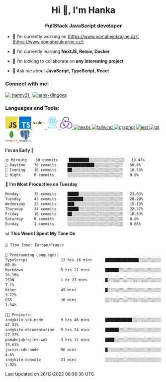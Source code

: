 <h1 align="center">Hi 👋, I'm Hanka</h1>
<h3 align="center">FullStack JavaScript developer</h3>

- 🔭 I’m currently working on [https://www.pomahejukrajine.cz/](https://www.pomahejukrajine.cz/)

- 🌱 I’m currently learning **NextJS, Remix, Docker**

- 👯 I’m looking to collaborate on **any interesting project**

- 💬 Ask me about **JavaScript, TypeScript, React**

<h3 align="left">Connect with me:</h3>
<p align="left">
<a href="https://twitter.com/_hanny21_" target="blank"><img align="center" src="https://raw.githubusercontent.com/rahuldkjain/github-profile-readme-generator/master/src/images/icons/Social/twitter.svg" alt="_hanny21_" height="30" width="40" /></a>
<a href="https://linkedin.com/in/hana-klingova" target="blank"><img align="center" src="https://raw.githubusercontent.com/rahuldkjain/github-profile-readme-generator/master/src/images/icons/Social/linked-in-alt.svg" alt="hana-klingova" height="30" width="40" /></a>
</p>

<h3 align="left">Languages and Tools:</h3>
<p align="left"> 
<a href="https://developer.mozilla.org/en-US/docs/Web/JavaScript" target="_blank" rel="noreferrer"> <img src="https://raw.githubusercontent.com/devicons/devicon/master/icons/javascript/javascript-original.svg" alt="javascript" width="40" height="40"/> </a> 
<a href="https://www.typescriptlang.org/" target="_blank" rel="noreferrer"> <img src="https://raw.githubusercontent.com/devicons/devicon/master/icons/typescript/typescript-original.svg" alt="typescript" width="40" height="40"/> </a> 
<a href="https://nodejsorg" target="_blank" rel="noreferrer"> <img src="https://raw.githubusercontent.com/devicons/devicon/master/icons/nodejs/nodejs-original-wordmark.svg" alt="nodejs" width="40" height="40"/> </a> 
<a href="https://reactjs.org/" target="_blank" rel="noreferrer"> <img src="https://raw.githubusercontent.com/devicons/devicon/master/icons/react/react-original-wordmark.svg" alt="react" width="40" height="40"/> </a> 
<a href="https://redux.js.org" target="_blank" rel="noreferrer"> <img src="https://raw.githubusercontent.com/devicons/devicon/master/icons/redux/redux-original.svg" alt="redux" width="40" height="40"/> </a> 
<a href="https://nextjs.org/" target="_blank" rel="noreferrer"> <img src="https://cdn.worldvectorlogo.com/logos/nextjs-2.svg" alt="nextjs" width="40" height="40"/> </a> 
<a href="https://tailwindcss.com/" target="_blank" rel="noreferrer"> <img src="https://www.vectorlogo.zone/logos/tailwindcss/tailwindcss-icon.svg" alt="tailwind" width="40" height="40"/> </a> 
<a href="https://graphql.org" target="_blank" rel="noreferrer"> <img src="https://www.vectorlogo.zone/logos/graphql/graphql-icon.svg" alt="graphql" width="40" height="40"/> </a> 
<a href="https://jestjs.io" target="_blank" rel="noreferrer"> <img src="https://www.vectorlogo.zone/logos/jestjsio/jestjsio-icon.svg" alt="jest" width="40" height="40"/> </a> 
<a href="https://git-scm.com/" target="_blank" rel="noreferrer"> <img src="https://www.vectorlogo.zone/logos/git-scm/git-scm-icon.svg" alt="git" width="40" height="40"/> </a> 
<a href="https://www.mongodb.com/" target="_blank" rel="noreferrer"> <img src="https://raw.githubusercontent.com/devicons/devicon/master/icons/mongodb/mongodb-original-wordmark.svg" alt="mongodb" width="40" height="40"/> </a>  
<a href="https://www.postgresql.org" target="_blank" rel="noreferrer"> <img src="https://raw.githubusercontent.com/devicons/devicon/master/icons/postgresql/postgresql-original-wordmark.svg" alt="postgresql" width="40" height="40"/> </a> 
</p>

<!--START_SECTION:waka-->
**I'm an Early 🐤** 

```text
🌞 Morning    60 commits     █████████░░░░░░░░░░░░░░░░   39.47% 
🌆 Daytime    76 commits     ████████████░░░░░░░░░░░░░   50.0% 
🌃 Evening    16 commits     ██░░░░░░░░░░░░░░░░░░░░░░░   10.53% 
🌙 Night      0 commits      ░░░░░░░░░░░░░░░░░░░░░░░░░   0.0%

```
📅 **I'm Most Productive on Tuesday** 

```text
Monday       35 commits     █████░░░░░░░░░░░░░░░░░░░░   23.03% 
Tuesday      43 commits     ███████░░░░░░░░░░░░░░░░░░   28.29% 
Wednesday    23 commits     ███░░░░░░░░░░░░░░░░░░░░░░   15.13% 
Thursday     34 commits     █████░░░░░░░░░░░░░░░░░░░░   22.37% 
Friday       16 commits     ██░░░░░░░░░░░░░░░░░░░░░░░   10.53% 
Saturday     0 commits      ░░░░░░░░░░░░░░░░░░░░░░░░░   0.0% 
Sunday       1 commits      ░░░░░░░░░░░░░░░░░░░░░░░░░   0.66%

```


📊 **This Week I Spent My Time On** 

```text
⌚︎ Time Zone: Europe/Prague

💬 Programming Languages: 
TypeScript               12 hrs 26 mins      ███████████████░░░░░░░░░░   60.8% 
Markdown                 5 hrs 21 mins       ██████░░░░░░░░░░░░░░░░░░░   26.16% 
JSON                     1 hr 27 mins        █░░░░░░░░░░░░░░░░░░░░░░░░   7.1% 
Other                    45 mins             █░░░░░░░░░░░░░░░░░░░░░░░░   3.72% 
CSS                      16 mins             ░░░░░░░░░░░░░░░░░░░░░░░░░   1.34%

🐱‍💻 Projects: 
indykite-sdk-node        9 hrs 46 mins       ████████████░░░░░░░░░░░░░   47.81% 
indykite-documentation   5 hrs 34 mins       ██████░░░░░░░░░░░░░░░░░░░   27.27% 
pomahejukrajine-web      3 hrs 11 mins       ████░░░░░░░░░░░░░░░░░░░░░   15.61% 
jarvis-sdk-node          56 mins             █░░░░░░░░░░░░░░░░░░░░░░░░   4.6% 
indykite-console         23 mins             ░░░░░░░░░░░░░░░░░░░░░░░░░   1.92%

```


 Last Updated on 26/12/2022 06:06:36 UTC
<!--END_SECTION:waka-->

